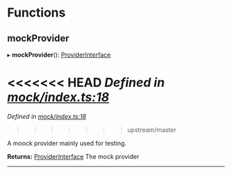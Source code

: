 

# Functions

<a id="mockprovider"></a>

##  mockProvider

▸ **mockProvider**(): [ProviderInterface](../interfaces/_types_d_.providerinterface.md)

<<<<<<< HEAD
*Defined in [mock/index.ts:18](https://github.com/chainx-org/chainx-api/blob/30f27c6/packages/api-provider/src/mock/index.ts#L18)*
=======
*Defined in [mock/index.ts:18](https://github.com/polkadot-js/api/blob/dfd2e70/packages/api-provider/src/mock/index.ts#L18)*
>>>>>>> upstream/master

A moock provider mainly used for testing.

**Returns:** [ProviderInterface](../interfaces/_types_d_.providerinterface.md)
The mock provider

___

